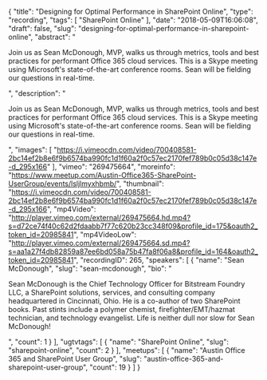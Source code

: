 {
  "title": "Designing for Optimal Performance in SharePoint Online",
  "type": "recording",
  "tags": [
    "SharePoint Online"
  ],
  "date": "2018-05-09T16:06:08",
  "draft": false,
  "slug": "designing-for-optimal-performance-in-sharepoint-online",
  "abstract": "<p>Join us as Sean McDonough, MVP, walks us through metrics, tools and best practices for performant Office 365 cloud services. This is a Skype meeting using Microsoft's state-of-the-art conference rooms. Sean will be fielding our questions in real-time. </p>",
  "description": "<p>Join us as Sean McDonough, MVP, walks us through metrics, tools and best practices for performant Office 365 cloud services. This is a Skype meeting using Microsoft's state-of-the-art conference rooms. Sean will be fielding our questions in real-time. </p>",
  "images": [
    "https://i.vimeocdn.com/video/700408581-2bc14ef2b8e6f9b6574ba990fc1d1f60a2f0c57ec2170fef789b0c05d38c147e-d_295x166"
  ],
  "vimeo": "269475664",
  "moreinfo": "https://www.meetup.com/Austin-Office365-SharePoint-UserGroup/events/lsljlmyxhbmb/",
  "thumbnail": "https://i.vimeocdn.com/video/700408581-2bc14ef2b8e6f9b6574ba990fc1d1f60a2f0c57ec2170fef789b0c05d38c147e-d_295x166",
  "mp4Video": "http://player.vimeo.com/external/269475664.hd.mp4?s=d72ce74f40c62d2fdaabb7f77c620b23cc348f09&profile_id=175&oauth2_token_id=20985841",
  "mp4VideoLow": "http://player.vimeo.com/external/269475664.sd.mp4?s=aa1a27f4db82859a87ee6bd058a75b47fa8f06a8&profile_id=164&oauth2_token_id=20985841",
  "recordingID": 265,
  "speakers": [
    {
      "name": "Sean McDonough",
      "slug": "sean-mcdonough",
      "bio": "<p>Sean McDonough is the Chief Technology Officer for Bitstream Foundry LLC, a SharePoint solutions, services, and consulting company headquartered in Cincinnati, Ohio. He is a co-author of two SharePoint books. Past stints include a polymer chemist, firefighter/EMT/hazmat technician, and technology evangelist. Life is neither dull nor slow for Sean McDonough!</p>",
      "count": 1
    }
  ],
  "ugtvtags": [
    {
      "name": "SharePoint Online",
      "slug": "sharepoint-online",
      "count": 2
    }
  ],
  "meetups": [
    {
      "name": "Austin Office 365 and SharePoint User Group",
      "slug": "austin-office-365-and-sharepoint-user-group",
      "count": 19
    }
  ]
}